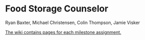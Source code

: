 # Food Storage Counselor

Ryan Baxter, Michael Christensen, Colin Thompson, Jamie Visker

[The wiki contains pages for each milestone assignment.](https://github.com/mdko/cs360-group-project/wiki)
